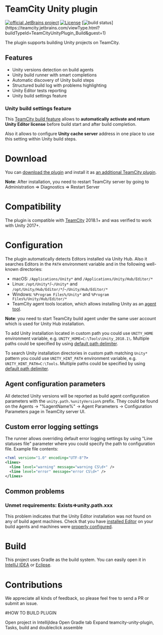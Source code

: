 # TeamCity Unity plugin

[![official JetBrains project](http://jb.gg/badges/official.svg)](https://confluence.jetbrains.com/display/ALL/JetBrains+on+GitHub)
[![License](https://img.shields.io/badge/License-Apache%202.0-blue.svg)](https://opensource.org/licenses/Apache-2.0)
[![build status](https://teamcity.jetbrains.com/app/rest/builds/buildType:(id:TeamCityUnityPlugin_Build)/statusIcon.svg)](https://teamcity.jetbrains.com/viewType.html?buildTypeId=TeamCityUnityPlugin_Build&guest=1)

The plugin supports building Unity projects on TeamCity.

## Features

* Unity versions detection on build agents
* Unity build runner with smart completions
* Automatic discovery of Unity build steps
* Structured build log with problems highlighting
* Unity Editor tests reporting
* Unity build settings feature

### Unity build settings feature

This [TeamCity build feature](https://confluence.jetbrains.com/display/TCDL/Adding+Build+Features) allows to **automatically activate and return Unity Editor license** before build start and after build completion.

Also it allows to configure **Unity cache server** address in one place to use this setting within Unity build steps. 

# Download

You can [download the plugin](https://plugins.jetbrains.com/plugin/11453-unity-support) and install it as [an additional TeamCity plugin](https://confluence.jetbrains.com/display/TCDL/Installing+Additional+Plugins).

**Note**: After installation, you need to restart TeamCity server by going to Administration => Diagnostics => Restart Server

# Compatibility

The plugin is compatible with [TeamCity](https://www.jetbrains.com/teamcity/download/) 2018.1+ and was verified to work with Unity 2017+.

# Configuration

The plugin automatically detects Editors installed via Unity Hub. Also it searches Editors in the `PATH` environment variable and in the following well-known directories:
* macOS: `/Applications/Unity*` and `/Applications/Unity/Hub/Editor/*`
* Linux: `/opt/Unity*`/`~/Unity*` and `/opt/Unity/Hub/Editor/*`/`~/Unity/Hub/Editor/*`
* Windows: `%Program Files%/Unity*` and `%Program Files%/Unity/Hub/Editor/*`
* TeamCity agent tools location, which allows installing Unity as an [agent tool](https://confluence.jetbrains.com/display/TCDL/Installing+Agent+Tools). 

**Note**: you need to start TeamCity build agent under the same user account which is used for Unity Hub installation.

To add Unity installation located in custom path you could use `UNITY_HOME` environment variable, e.g. `UNITY_HOME=C:\Tools\Unity_2018.1\`. Multiple paths could be specified by using [default path delimiter](https://docs.oracle.com/javase/7/docs/api/java/io/File.html#separator).

To search Unity installation directories in custom path matching `Unity*` pattern you could use `UNITY_HINT_PATH` environment variable, e.g. `UNITY_HINT_PATH=C:\Tools`. Multiple paths could be specified by using [default path delimiter](https://docs.oracle.com/javase/7/docs/api/java/io/File.html#separator).

## Agent configuration parameters

All detected Unity versions will be reported as build agent configuration parameters with the `unity.path.%unityVersion%` prefix. They could be found on the Agents -> "%agentName%" -> Agent Parameters -> Configuration Parameters page in TeamCity server UI.

## Custom error logging settings

The runner allows overriding default error logging settings by using "Line statuses file" parameter where you could specify the path to configuration file. Example file contents:

```xml
<?xml version="1.0" encoding="UTF-8"?>
<lines>
  <line level="warning" message="warning CS\d+" />
  <line level="error" message="error CS\d+" />
</lines>
```

## Common problems

### Unmet requirements: Exists=>unity.path.xxx

This problem indicates that the Unity Editor installation was not found on any of build agent machines. Check that you have [installed Editor](https://unity3d.com/get-unity/download) on your build agents and machines were [properly configured](#configuration).

# Build

This project uses Gradle as the build system. You can easily open it in [IntelliJ IDEA](https://www.jetbrains.com/idea/help/importing-project-from-gradle-model.html) or [Eclipse](http://gradle.org/eclipse/).

# Contributions

We appreciate all kinds of feedback, so please feel free to send a PR or submit an issue.

#HOW TO BUILD PLUGIN

Open project in IntellijIdea
Open Gradle tab
Expand teamcity-unity-plugin, Tasks, build and doubleclick assemble
